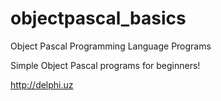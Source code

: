 # objectpascal_basics
Object Pascal Programming Language Programs

Simple Object Pascal programs for beginners!

http://delphi.uz
